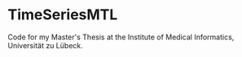 # TimeSeriesMTL
Code for my Master's Thesis at the Institute of Medical Informatics, Universität zu Lübeck.
